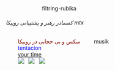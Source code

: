 <html>
    <head>
        <titel>
            filtring-rubika
        </titel>
    </head>
    <body>
        <h6>کصمادر رهبر و پشتیبانی روبیکا mtx</h6>
        <font color = "80080">سکس و بی حجابی در روبیکا</font>
        <font>musik</font>
        <br>
        <font color="0400FF">tentacion</font>
        <br>
        <a href = "http://time.com">your time</a>
        <br>
        <img src ="https://s8.uupload.ir/files/inshot_20250104_164020226_ipoe.jpg" >
  <img src =
https://s8.uupload.ir/files/hazel-moore5_mq37.jpg> 
  <img src =https://s8.uupload.ir/files/interracial-porn-webcam-3_qg34.jpg(mh=s0lkcxmhtl_t6ec0)16_tpmx.jpg> 
  
    </body>
</html>

